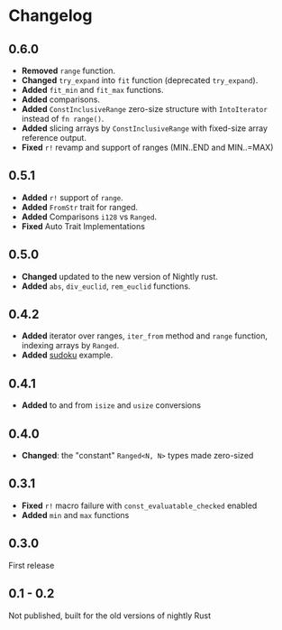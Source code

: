 # Changelog

## 0.6.0

- **Removed** `range` function.
- **Changed** `try_expand` into `fit` function (deprecated `try_expand`).
- **Added** `fit_min` and `fit_max` functions.
- **Added** comparisons.
- **Added** `ConstInclusiveRange` zero-size structure with `IntoIterator` instead of `fn range()`.
- **Added** slicing arrays by `ConstInclusiveRange` with fixed-size array reference output.
- **Fixed** `r!` revamp and support of ranges (MIN..END and MIN..=MAX)

## 0.5.1

- **Added** `r!` support of `range`.
- **Added** `FromStr` trait for ranged.
- **Added** Comparisons `i128` vs `Ranged`.
- **Fixed** Auto Trait Implementations

## 0.5.0

- **Changed** updated to the new version of Nightly rust.
- **Added** `abs`, `div_euclid`, `rem_euclid` functions.

## 0.4.2

- **Added** iterator over ranges, `iter_from` method and `range` function, indexing arrays by `Ranged`.
- **Added** [sudoku](examples/sudoku.rs) example.

## 0.4.1

- **Added** to and from `isize` and `usize` conversions

## 0.4.0

- **Changed**: the "constant" `Ranged<N, N>` types made zero-sized

## 0.3.1

- **Fixed** `r!` macro  failure with `const_evaluatable_checked` enabled
- **Added** `min` and `max` functions

## 0.3.0

First release

## 0.1 - 0.2

Not published, built for the old versions of nightly Rust
